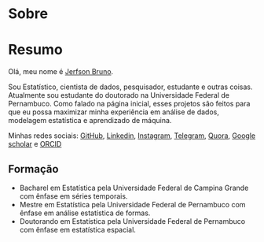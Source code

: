 # Sobre

# Resumo

Olá, meu nome é [Jerfson Bruno](jerfson35@gmail.com).

Sou Estatístico, cientista de dados, pesquisador, estudante e outras coisas. Atualmente sou estudante do doutorado na Universidade Federal de Pernambuco. Como falado na página inicial, esses projetos são feitos para que eu possa maximizar minha experiência em análise de dados, modelagem estatística e aprendizado de máquina.

Minhas redes sociais: [GitHub](https://github.com/jerfsonbruno), [Linkedin](https://www.linkedin.com/in/jerfsonbruno/), [Instagram](https://www.instagram.com/jerfsonbruno/), [Telegram](https://t.me/jerfsonbruno), [Quora](https://www.quora.com/profile/Jerfson-Bruno), [Google scholar](https://scholar.google.com/citations?jerfsonbruno=&user=jFGLmGUAAAAJ) e [ORCID](https://orcid.org/signin)

## Formação

- Bacharel em Estatística pela Universidade Federal de Campina Grande com ênfase em séries temporais.
- Mestre em Estatística pela Universidade Federal de Pernambuco com ênfase em análise estatística de formas.
- Doutorando em Estatística pela Universidade Federal de Pernambuco com ênfase em estatística espacial.

